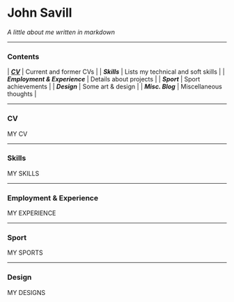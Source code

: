 
# John Savill 
*A little about me written in markdown*

***

### Contents

| [__*CV*__](https://john-savill.github.io/cv.md) | Current and former CVs |
| __*Skills*__ | Lists my technical and soft skills |
| __*Employment & Experience*__ | Details about projects |
| __*Sport*__ | Sport achievements |
| __*Design*__ | Some art & design |
| __*Misc. Blog*__ | Miscellaneous thoughts |

***
### CV

MY CV

***
### Skills

MY SKILLS

***
### Employment & Experience

MY EXPERIENCE

***
### Sport

MY SPORTS

***
### Design

MY DESIGNS
